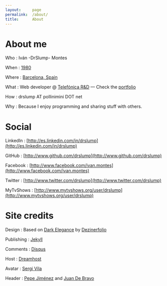 ```yaml
---
layout:     page
permalink:  /about/ 
title:      About
---
```


About me
========

Who
: Iván -DrSlump- Montes

When
: [1980](http://en.wikipedia.org/wiki/1980)

Where
: [Barcelona, Spain](http://maps.google.com/maps?f=q&source=s_q&hl=en&geocode=&q=les+roquetes,+08812,+barcelona&sll=41.448644,2.172031&sspn=0.059316,0.062656&g=les+roquetes,+barcelona&ie=UTF8&hq=&hnear=Les+Roquetes,+Sant+Pere+de+Ribes,+Barcelona,+Catalonia,+Spain&ll=41.228659,1.746034&spn=59.983298,64.160156&z=4)

What
: Web developer @ [Telefónica R&D](http://www.tid.es) — Check the [portfolio](/portfolio)

How
: drslump AT pollinimini DOT net

Why
: Because I enjoy programming and sharing stuff with others.


Social
======

LinkedIn
: [http://es.linkedin.com/in/drslump](http://es.linkedin.com/in/drslump)

GitHub
: [http://www.github.com/drslump](http://www.github.com/drslump)

Facebook
: [http://www.facebook.com/ivan.montes](http://www.facebook.com/ivan.montes)

Twitter
: [http://www.twitter.com/drslump](http://www.twitter.com/drslump)

MyTvShows
: [http://www.mytvshows.org/user/drslump](http://www.mytvshows.org/user/drslump)


Site credits
============

Design
: Based on [Dark Elegance](http://dezinerfolio.com/demo/darkelegance) by [Dezinerfolio](http://dezinerfolio.com/)

Publishing
: [Jekyll](http://jekyllrb.com/)

Comments
: [Disqus](http://disq.us/)

Host
: [Dreamhost](http://dreamhost.com)

Avatar
: [Sergi Vila](http://es.linkedin.com/in/sergiov)

Header
: [Pepe Jiménez](http://es.linkedin.com/in/jljimenez) and [Juan De Bravo](http://es.linkedin.com/in/juandebravo)

